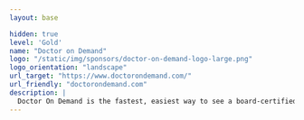 ```yaml
---
layout: base

hidden: true
level: 'Gold'
name: "Doctor on Demand"
logo: "/static/img/sponsors/doctor-on-demand-logo-large.png"
logo_orientation: "landscape"
url_target: "https://www.doctorondemand.com/"
url_friendly: "doctorondemand.com"
description: |
  Doctor On Demand is the fastest, easiest way to see a board-certified doctor or psychologist on your computer, tablet, or phone - from the comfort of home. Our doctors see and treat hundreds of medical issues and our therapists provide a safe, confidential space for you to get the treatment you need to help with your life.
---
```

